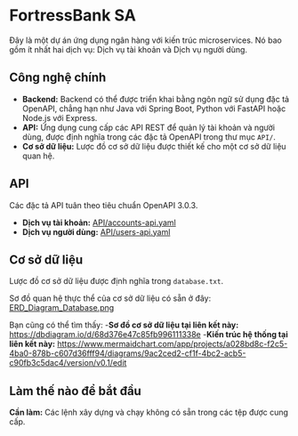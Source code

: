# FortressBank SA

Đây là một dự án ứng dụng ngân hàng với kiến trúc microservices. Nó bao gồm ít nhất hai dịch vụ: Dịch vụ tài khoản và Dịch vụ người dùng.

## Công nghệ chính

- **Backend:** Backend có thể được triển khai bằng ngôn ngữ sử dụng đặc tả OpenAPI, chẳng hạn như Java với Spring Boot, Python với FastAPI hoặc Node.js với Express.
- **API:** Ứng dụng cung cấp các API REST để quản lý tài khoản và người dùng, được định nghĩa trong các đặc tả OpenAPI trong thư mục `API/`.
- **Cơ sở dữ liệu:** Lược đồ cơ sở dữ liệu được thiết kế cho một cơ sở dữ liệu quan hệ.

## API

Các đặc tả API tuân theo tiêu chuẩn OpenAPI 3.0.3.

- **Dịch vụ tài khoản:** [API/accounts-api.yaml](API/accounts-api.yaml)
- **Dịch vụ người dùng:** [API/users-api.yaml](API/users-api.yaml)

## Cơ sở dữ liệu

Lược đồ cơ sở dữ liệu được định nghĩa trong `database.txt`.

Sơ đồ quan hệ thực thể của cơ sở dữ liệu có sẵn ở đây: [ERD_Diagram_Database.png](ERD_Diagram_Database.png)

Bạn cũng có thể tìm thấy:
-**Sơ đồ cơ sở dữ liệu tại liên kết này:** https://dbdiagram.io/d/68d376e47c85fb996111338e
-**Kiến trúc hệ thống tại liên kết này:** https://www.mermaidchart.com/app/projects/a028bd8c-f2c5-4ba0-878b-c607d36fff94/diagrams/9ac2ced2-cf1f-4bc2-acb5-c90fb3c5dac4/version/v0.1/edit

## Làm thế nào để bắt đầu

**Cần làm:** Các lệnh xây dựng và chạy không có sẵn trong các tệp được cung cấp.
